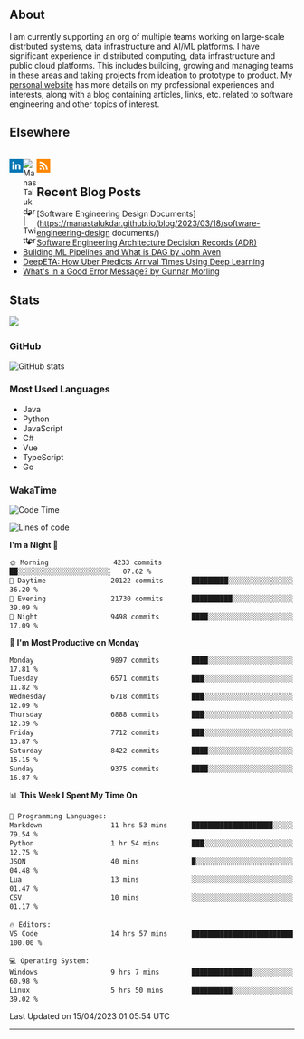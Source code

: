 ## About

I am currently supporting an org of multiple teams working on large-scale distrbuted systems, data infrastructure and AI/ML platforms. I have significant experience in distributed computing, data infrastructure and public cloud platforms. This includes building, growing and managing teams in these areas and taking projects from ideation to prototype to product. My [personal website](https://manastalukdar.github.io/) has more details on my professional experiences and interests, along with a blog containing articles, links, etc. related to software engineering and other topics of interest.

## Elsewhere

</br>

<a href="https://www.linkedin.com/in/manastalukdar" target="_blank">
  <img align="left" alt="Manas Talukdar | Linkedin" width="24px" src="https://raw.githubusercontent.com/edent/SuperTinyIcons/master/images/svg/linkedin.svg" />
</a>
<a href="https://www.twitter.com/manastalukdar" target="_blank">
  <img align="left" alt="Manas Talukdar | Twitter" width="24px" src="https://github.com/TheDudeThatCode/TheDudeThatCode/blob/master/Assets/Twitter.svg" />
</a>
<a href="https://manastalukdar.github.io/" target="_blank">
  <img align="left" alt="Manas Talukdar | Website" width="24px" src="https://github.com/edent/SuperTinyIcons/blob/master/images/svg/rss.svg" />
</a>

</br>

## Recent Blog Posts

<!-- BLOG:START -->
- [Software Engineering Design Documents](https://manastalukdar.github.io/blog/2023/03/18/software-engineering-design documents/)
- [Software Engineering Architecture Decision Records &lpar;ADR&rpar;](https://manastalukdar.github.io/blog/2023/03/18/software-engineering-architecture-decision-records/)
- [Building ML Pipelines and What is DAG by John Aven](https://manastalukdar.github.io/blog/2022/03/21/building-ml-pipelines-dag/)
- [DeepETA: How Uber Predicts Arrival Times Using Deep Learning](https://manastalukdar.github.io/blog/2022/03/21/deepeta-uber-predicts-arrival-times-deep-learning/)
- [What&#39;s in a Good Error Message? by Gunnar Morling](https://manastalukdar.github.io/blog/2022/02/11/good-error-message-gunnar-morling/)
<!-- BLOG:END -->

## Stats

![](https://komarev.com/ghpvc/?username=manastalukdar)

### GitHub

![GitHub stats](https://github-readme-stats.vercel.app/api?username=manastalukdar&show_icons=true&hide_border=true&hide_rank=true&hide_title=true&icon_color=79ff97&text_color=cecac3&bg_color=4d4b4b)

### Most Used Languages

- Java
- Python
- JavaScript
- C#
- Vue
- TypeScript
- Go

<!--
![Top Langs](https://github-readme-stats.vercel.app/api/top-langs/?username=manastalukdar&layout=compact&hide_border=true&hide_title=true&icon_color=79ff97&text_color=cecac3&bg_color=4d4b4b)
-->

### WakaTime

<!--START_SECTION:waka-->
![Code Time](http://img.shields.io/badge/Code%20Time-3%2C526%20hrs%2050%20mins-blue)

![Lines of code](https://img.shields.io/badge/From%20Hello%20World%20I%27ve%20Written-18.4%20million%20lines%20of%20code-blue)

**I'm a Night 🦉** 

```text
🌞 Morning                4233 commits        ██░░░░░░░░░░░░░░░░░░░░░░░   07.62 % 
🌆 Daytime                20122 commits       █████████░░░░░░░░░░░░░░░░   36.20 % 
🌃 Evening                21730 commits       ██████████░░░░░░░░░░░░░░░   39.09 % 
🌙 Night                  9498 commits        ████░░░░░░░░░░░░░░░░░░░░░   17.09 % 
```
📅 **I'm Most Productive on Monday** 

```text
Monday                   9897 commits        ████░░░░░░░░░░░░░░░░░░░░░   17.81 % 
Tuesday                  6571 commits        ███░░░░░░░░░░░░░░░░░░░░░░   11.82 % 
Wednesday                6718 commits        ███░░░░░░░░░░░░░░░░░░░░░░   12.09 % 
Thursday                 6888 commits        ███░░░░░░░░░░░░░░░░░░░░░░   12.39 % 
Friday                   7712 commits        ███░░░░░░░░░░░░░░░░░░░░░░   13.87 % 
Saturday                 8422 commits        ████░░░░░░░░░░░░░░░░░░░░░   15.15 % 
Sunday                   9375 commits        ████░░░░░░░░░░░░░░░░░░░░░   16.87 % 
```


📊 **This Week I Spent My Time On** 

```text
💬 Programming Languages: 
Markdown                 11 hrs 53 mins      ████████████████████░░░░░   79.54 % 
Python                   1 hr 54 mins        ███░░░░░░░░░░░░░░░░░░░░░░   12.75 % 
JSON                     40 mins             █░░░░░░░░░░░░░░░░░░░░░░░░   04.48 % 
Lua                      13 mins             ░░░░░░░░░░░░░░░░░░░░░░░░░   01.47 % 
CSV                      10 mins             ░░░░░░░░░░░░░░░░░░░░░░░░░   01.17 % 

🔥 Editors: 
VS Code                  14 hrs 57 mins      █████████████████████████   100.00 % 

💻 Operating System: 
Windows                  9 hrs 7 mins        ███████████████░░░░░░░░░░   60.98 % 
Linux                    5 hrs 50 mins       ██████████░░░░░░░░░░░░░░░   39.02 % 
```


 Last Updated on 15/04/2023 01:05:54 UTC
<!--END_SECTION:waka-->

---

<!--

**manastalukdar/manastalukdar** is a ✨ _special_ ✨ repository because its `README.md` (this file) appears on your GitHub profile.

Here are some ideas to get you started:

- 🔭 I’m currently working on ...
- 🌱 I’m currently learning ...
- 👯 I’m looking to collaborate on ...
- 🤔 I’m looking for help with ...
- 💬 Ask me about ...
- 📫 How to reach me: ...
- 😄 Pronouns: ...
- ⚡ Fun fact: ...
-->
